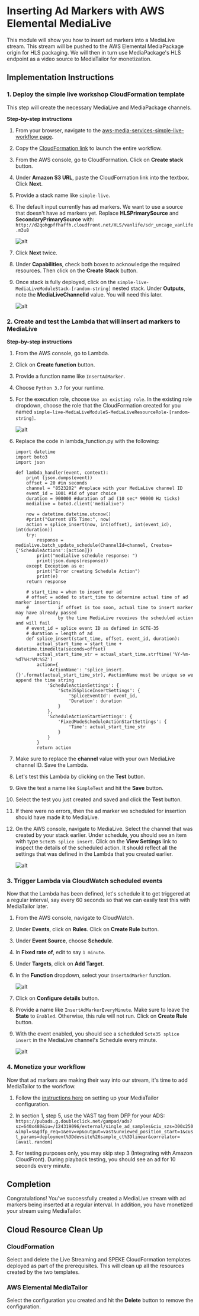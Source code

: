 # Inserting Ad Markers with AWS Elemental MediaLive

This module will show you how to insert ad markers into a MediaLive stream. This stream will be pushed to the AWS Elemental MediaPackage origin for HLS packaging. We will then in turn use MediaPackage's HLS endpoint as a video source to MediaTailor for monetization.
	
## Implementation Instructions

### 1. Deploy the simple live workshop CloudFormation template
This step will create the necessary MediaLive and MediaPackage channels. 

**Step-by-step instructions**

1. From your browser, navigate to the [aws-media-services-simple-live-workflow page](https://github.com/aws-samples/aws-media-services-simple-live-workflow/tree/master/CloudFormation). 

1. Copy the [CloudFormation link](https://s3-us-west-2.amazonaws.com/rodeolabz-us-west-2/cloudformation/LiveStreamingWorkshopResources.json) to launch the entire workflow.

1. From the AWS console, go to CloudFormation. Click on **Create stack** button.

1. Under **Amazon S3 URL**, paste the CloudFormation link into the textbox. Click **Next**.

1. Provide a stack name like `simple-live`.

1. The default input currently has ad markers. We want to use a source that doesn't have ad markers yet. Replace **HLSPrimarySource** and **SecondaryPrimarySource** with:
	`http://d2qohgpffhaffh.cloudfront.net/HLS/vanlife/sdr_uncage_vanlife.m3u8`

	![alt](cfn_params.png)

1. Click **Next** twice.

1. Under **Capabilities**, check both boxes to acknowledge the required resources. Then click on the **Create Stack** button.

1. Once stack is fully deployed, click on the `simple-live-MediaLiveModuleStack-[random-string]` nested stack. Under **Outputs**, note the **MediaLiveChannelId** value. You will need this later. 

	![alt](medialive_channel_id.png)

### 2. Create and test the Lambda that will insert ad markers to MediaLive

**Step-by-step instructions**

1. From the AWS console, go to Lambda.

1. Click on **Create function** button.

1. Provide a function name like `InsertAdMarker`.

1. Choose `Python 3.7` for your runtime.

1. For the execution role, choose `Use an existing role`. In the existing role dropdown, choose the role that the CloudFormation created for you named `simple-live-MediaLiveModuleS-MediaLiveResourceRole-[random-string]`.

	![alt](lambda_config.png)

1. Replace the code in lambda_function.py with the following: 
	```
	import datetime
	import boto3
	import json

	def lambda_handler(event, context):
		print (json.dumps(event))
		offset = 20 #in seconds 
		channel = "8523202" #replace with your MediaLive channel ID
		event_id = 1001 #id of your choice
		duration = 900000 #duration of ad (10 sec* 90000 Hz ticks)
		medialive = boto3.client('medialive')

		now = datetime.datetime.utcnow()
		#print("Current UTS Time:", now)
		action = splice_insert(now, int(offset), int(event_id), int(duration))
		try:
			response = medialive.batch_update_schedule(ChannelId=channel, Creates={'ScheduleActions':[action]})
			print("medialive schedule response: ")
			print(json.dumps(response))
		except Exception as e:
			print("Error creating Schedule Action")
			print(e)
		return response
	
		# start_time = when to insert our ad
		# offset = added to start_time to determine actual time of ad marker insertion; 
		#           if offset is too soon, actual time to insert marker may have already passed 
		#           by the time MediaLive receives the scheduled action and will fail
		# event_id = splice event ID as defined in SCTE-35
		# duration = length of ad
		def splice_insert(start_time, offset, event_id, duration):
			actual_start_time = start_time + datetime.timedelta(seconds=offset)
			actual_start_time_str = actual_start_time.strftime('%Y-%m-%dT%H:%M:%SZ')
			action={
				'ActionName': 'splice_insert.{}'.format(actual_start_time_str), #actionName must be unique so we append the time string
				'ScheduleActionSettings': {
					'Scte35SpliceInsertSettings': {
						'SpliceEventId': event_id,
						'Duration': duration
					}
				},
				'ScheduleActionStartSettings': { 
					'FixedModeScheduleActionStartSettings': { 
						'Time': actual_start_time_str 
					}
				}    
			}
			return action
	```
1. Make sure to replace the **channel** value with your own MediaLive channel ID. Save the Lambda.
1. Let's test this Lambda by clicking on the **Test** button.
1. Give the test a name like `SimpleTest` and hit the **Save** button.
1. Select the test you just created and saved and click the **Test** button.
1. If there were no errors, then the ad marker we scheduled for insertion should have made it to MediaLive. 
1. On the AWS console, navigate to MediaLive. Select the channel that was created by your stack earlier. Under schedule, you should see an item with type `Scte35 splice insert`. Click on the **View Settings** link to inspect the details of the scheduled action. It should reflect all the settings that was defined in the Lambda that you created earlier.

	![alt](scheduled_splice_insert.png)

### 3. Trigger Lambda via CloudWatch scheduled events
Now that the Lambda has been defined, let's schedule it to get triggered at a regular interval, say every 60 seconds so that we can easily test this with MediaTailor later. 

1. From the AWS console, navigate to CloudWatch.

1. Under **Events**, click on **Rules**.  Click on **Create Rule** button.

1. Under **Event Source**, choose **Schedule**. 

1. In **Fixed rate of**, edit to say `1 minute`.

1. Under **Targets**, click on **Add Target**.

1. In the **Function** dropdown, select your `InsertAdMarker` function.

	![alt](cloudwatch_event_rule.png)

1. Click on **Configure details** button. 

1. Provide a name like `InsertAdMarkerEveryMinute`. Make sure to leave the **State** to `Enabled`. Otherwise, this rule will not run. Click on **Create Rule** button.

1. With the event enabled, you should see a scheduled `Scte35 splice insert` in the MediaLive channel's Schedule every minute.

	![alt](insert_every_minute.png)

### 4. Monetize your workflow
Now that ad markers are making their way into our stream, it's time to add MediaTailor to the workflow. 

1. Follow the [instructions here](https://github.com/aws-samples/aws-media-services-simple-live-workflow/tree/master/5-MediaTailor) on setting up your MediaTailor configuration.  

1. In section 1, step 5, use the VAST tag from DFP for your ADS:
`https://pubads.g.doubleclick.net/gampad/ads?sz=640x480&iu=/124319096/external/single_ad_samples&ciu_szs=300x250&impl=s&gdfp_req=1&env=vp&output=vast&unviewed_position_start=1&cust_params=deployment%3Ddevsite%26sample_ct%3Dlinear&correlator=[avail.random]`

1. For testing purposes only, you may skip step 3 (Integrating with Amazon CloudFront). During playback testing, you should see an ad for 10 seconds every minute.


## Completion

Congratulations! You've successfully created a MediaLive stream with ad markers being inserted at a regular interval. In addition, you have monetized your stream using MediaTailor.


## Cloud Resource Clean Up

### CloudFormation
Select and delete the Live Streaming and SPEKE CloudFormation templates deployed as part of the prerequisites. This will clean up all the resources created by the two templates. 

### AWS Elemental MediaTailor
Select the configuration you created and hit the **Delete** button to remove the configuration.
